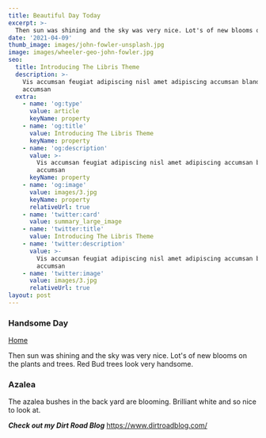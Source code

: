 ```yaml
---
title: Beautiful Day Today
excerpt: >-
  Then sun was shining and the sky was very nice. Lot's of new blooms on the plants and trees. Red Bud trees look very handsome.
date: '2021-04-09'
thumb_image: images/john-fowler-unsplash.jpg
image: images/wheeler-geo-john-fowler.jpg
seo:
  title: Introducing The Libris Theme
  description: >-
    Vis accumsan feugiat adipiscing nisl amet adipiscing accumsan blandit
    accumsan
  extra:
    - name: 'og:type'
      value: article
      keyName: property
    - name: 'og:title'
      value: Introducing The Libris Theme
      keyName: property
    - name: 'og:description'
      value: >-
        Vis accumsan feugiat adipiscing nisl amet adipiscing accumsan blandit
        accumsan
      keyName: property
    - name: 'og:image'
      value: images/3.jpg
      keyName: property
      relativeUrl: true
    - name: 'twitter:card'
      value: summary_large_image
    - name: 'twitter:title'
      value: Introducing The Libris Theme
    - name: 'twitter:description'
      value: >-
        Vis accumsan feugiat adipiscing nisl amet adipiscing accumsan blandit
        accumsan
    - name: 'twitter:image'
      value: images/3.jpg
      relativeUrl: true
layout: post
---
```


### Handsome Day

[Home](/)

Then sun was shining and the sky was very nice. Lot's of new blooms on the plants and trees. Red Bud trees look very handsome.

### Azalea

The azalea bushes in the back yard are blooming. Brilliant white and so nice to look at.

***Check out my Dirt Road Blog***
https://www.dirtroadblog.com/
